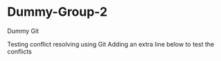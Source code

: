 # Dummy-Group-2
Dummy Git

Testing conflict resolving using Git
Adding an extra line below to test the conflicts
